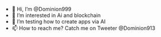 - 👋 Hi, I’m @Dominion999
- 👀 I’m interested in Ai and blockchain
- 🌱 I’m testing how to create apps via AI
- 📫 How to reach me? Catch me on Tweeter @Dominion913

<!---
Dominion999/Dominion999 is a ✨ special ✨ repository because its `README.md` (this file) appears on your GitHub profile.
You can click the Preview link to take a look at your changes.
--->
